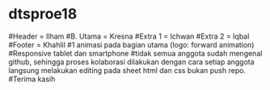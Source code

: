 # dtsproe18
#Header = Ilham
#B. Utama = Kresna
#Extra 1 = Ichwan
#Extra 2 = Iqbal
#Footer = Khahlil
#1 animasi pada bagian utama (logo: forward animation)
#Responsive tablet dan smartphone
#tidak semua anggota sudah mengenal github, sehingga proses kolaborasi dilakukan dengan cara setiap anggota langsung melakukan editing pada sheet html dan css bukan push repo.
#Terima kasih
